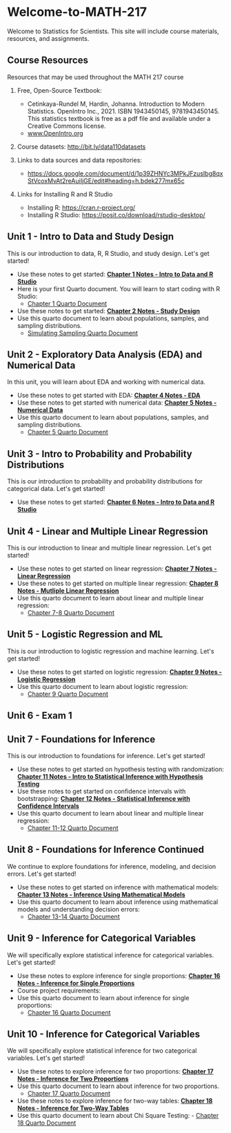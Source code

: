 # Welcome-to-MATH-217
Welcome to Statistics for Scientists. This site will include course materials, resources, and assignments. 

## Course Resources
Resources that may be used throughout the MATH 217 course

1. Free, Open-Source Textbook: 
    - Cetinkaya-Rundel M, Hardin, Johanna. Introduction to Modern Statistics. OpenIntro Inc., 2021. ISBN 1943450145, 9781943450145. This statistics textbook is free as a pdf file and available under a Creative Commons license.
    - www.OpenIntro.org

2. Course datasets: http://bit.ly/data110datasets

3. Links to data sources and data repositories:
   - https://docs.google.com/document/d/1p39ZHNYc3MPkJFzusIbg8qxStVcoxMvAt2reAuiIjGE/edit#heading=h.bdek277mx65c

4. Links for Installing R and R Studio
   - Installing R: https://cran.r-project.org/
   - Installing R Studio: https://posit.co/download/rstudio-desktop/

## Unit 1 - Intro to Data and Study Design
This is our introduction to data, R, R Studio, and study design. Let's get started!

- Use these notes to get started:     [**Chapter 1 Notes - Intro to Data and R Studio**](./Math217_notes_ch1.pdf)
- Here is your first Quarto document. You will learn to start coding with R Studio:
     - [Chapter 1 Quarto Document](./chapter1notes.qmd)
- Use these notes to get started:     [**Chapter 2 Notes - Study Design**](./Math217_notes_ch2.pdf)
- Use this quarto document to learn about populations, samples, and sampling distributions.
     - [Simulating Sampling Quarto Document](./ch2simulating_sampling.qmd)
 
## Unit 2 - Exploratory Data Analysis (EDA) and Numerical Data
In this unit, you will learn about EDA and working with numerical data.

- Use these notes to get started with EDA:     [**Chapter 4 Notes - EDA**](./Math217_notes_ch4.pdf)
- Use these notes to get started with numerical data:     [**Chapter 5 Notes - Numerical Data**](./Math217_notes_ch5.pdf)
- Use this quarto document to learn about populations, samples, and sampling distributions.
     - [Chapter 5 Quarto Document](./chapter5notes.qmd)
 
## Unit 3 - Intro to Probability and Probability Distributions
This is our introduction to probability and probability distributions for categorical data. Let's get started!

- Use these notes to get started:     [**Chapter 6 Notes - Intro to Data and R Studio**](./Math217_notes_ch6.pdf)

## Unit 4 - Linear and Multiple Linear Regression
This is our introduction to linear and multiple linear regression. Let's get started!

- Use these notes to get started on linear regression:     [**Chapter 7 Notes - Linear Regression**](./Math217_notes_ch7.pdf)
- Use these notes to get started on multiple linear regression:     [**Chapter 8 Notes - Mutliple Linear Regression**](./Math217_notes_ch8.pdf)
- Use this quarto document to learn about linear and multiple linear regression:
     - [Chapter 7-8 Quarto Document](./chapter7-8notes.qmd)

## Unit 5 - Logistic Regression and ML
This is our introduction to logistic regression and machine learning. Let's get started!

- Use these notes to get started on logistic regression:     [**Chapter 9 Notes - Logistic Regression**](./Math217_notes_ch9.pdf)
- Use this quarto document to learn about logistic regression:
     - [Chapter 9 Quarto Document](./chapter9logisticregression.qmd)

## Unit 6 - Exam 1

## Unit 7 - Foundations for Inference
This is our introduction to foundations for inference. Let's get started!

- Use these notes to get started on hypothesis testing with randomization:     [**Chapter 11 Notes - Intro to Statistical Inference with Hypothesis Testing**](./Math217_notes_ch11.pdf)
- Use these notes to get started on confidence intervals with bootstrapping:     [**Chapter 12 Notes - Statistical Inference with Confidence Intervals**](./Math217_notes_ch12.pdf)
- Use this quarto document to learn about linear and multiple linear regression:
     - [Chapter 11-12 Quarto Document](./chapter11-12statisticalinference.qmd)

## Unit 8 - Foundations for Inference Continued
We continue to explore foundations for inference, modeling, and decision errors. Let's get started!

- Use these notes to get started on inference with mathematical models:     [**Chapter 13 Notes - Inference Using Mathematical Models**](./Math217_notes_ch13.pdf)
- Use this quarto document to learn about inference using mathematical models and understanding decision errors:
     - [Chapter 13-14 Quarto Document](./chapter13-14statisticalinference.qmd)
 
## Unit 9 - Inference for Categorical Variables
We will specifically explore statistical inference for categorical variables. Let's get started!

- Use these notes to explore inference for single proportions:     [**Chapter 16 Notes - Inference for Single Proportions**](./Math217_notes_ch16.pdf)
- Course project requirements: 
- Use this quarto document to learn about inference for single proportions:
     - [Chapter 16 Quarto Document](./chapter16single_prop.qmd)
 
## Unit 10 - Inference for Categorical Variables
We will specifically explore statistical inference for two categorical variables. Let's get started!

- Use these notes to explore inference for two proportions:     [**Chapter 17 Notes - Inference for Two Proportions**](./Math217_notes_ch17.pdf)
- Use this quarto document to learn about inference for two proportions.
     - [Chapter 17 Quarto Document](./chapter17diffofproportions.qmd)
- Use these notes to explore inference for two-way tables:      [**Chapter 18 Notes - Inference for Two-Way Tables**](./Math217_notes_ch18.pdf)
- Use this quarto document to learn about Chi Square Testing:
        - [Chapter 18 Quarto Document](./chapter18chisquare.qmd)



